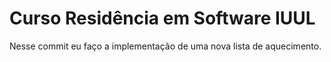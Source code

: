 # Curso Residência em Software IUUL
Nesse commit eu faço a implementação de uma nova lista de aquecimento.
